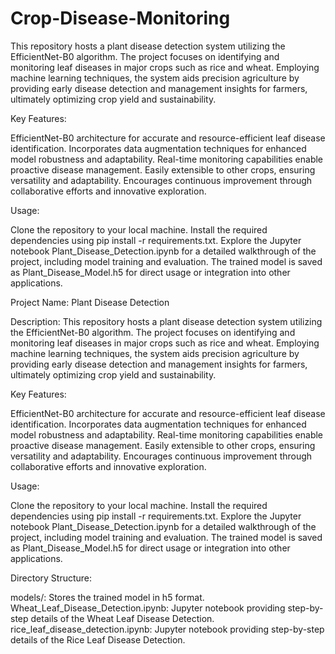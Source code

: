 # Crop-Disease-Monitoring

This repository hosts a plant disease detection system utilizing the EfficientNet-B0 algorithm. The project focuses on identifying and monitoring leaf diseases in major crops such as rice and wheat. Employing machine learning techniques, the system aids precision agriculture by providing early disease detection and management insights for farmers, ultimately optimizing crop yield and sustainability.

Key Features:

EfficientNet-B0 architecture for accurate and resource-efficient leaf disease identification.
Incorporates data augmentation techniques for enhanced model robustness and adaptability.
Real-time monitoring capabilities enable proactive disease management.
Easily extensible to other crops, ensuring versatility and adaptability.
Encourages continuous improvement through collaborative efforts and innovative exploration.

Usage:

Clone the repository to your local machine.
Install the required dependencies using pip install -r requirements.txt.
Explore the Jupyter notebook Plant_Disease_Detection.ipynb for a detailed walkthrough of the project, including model training and evaluation.
The trained model is saved as Plant_Disease_Model.h5 for direct usage or integration into other applications.


Project Name: Plant Disease Detection

Description:
This repository hosts a plant disease detection system utilizing the EfficientNet-B0 algorithm. The project focuses on identifying and monitoring leaf diseases in major crops such as rice and wheat. Employing machine learning techniques, the system aids precision agriculture by providing early disease detection and management insights for farmers, ultimately optimizing crop yield and sustainability.

Key Features:

EfficientNet-B0 architecture for accurate and resource-efficient leaf disease identification.
Incorporates data augmentation techniques for enhanced model robustness and adaptability.
Real-time monitoring capabilities enable proactive disease management.
Easily extensible to other crops, ensuring versatility and adaptability.
Encourages continuous improvement through collaborative efforts and innovative exploration.

Usage:

Clone the repository to your local machine.
Install the required dependencies using pip install -r requirements.txt.
Explore the Jupyter notebook Plant_Disease_Detection.ipynb for a detailed walkthrough of the project, including model training and evaluation.
The trained model is saved as Plant_Disease_Model.h5 for direct usage or integration into other applications.

Directory Structure:

models/: Stores the trained model in h5 format.
Wheat_Leaf_Disease_Detection.ipynb: Jupyter notebook providing step-by-step details of the Wheat Leaf Disease Detection.
rice_leaf_disease_detection.ipynb: Jupyter notebook providing step-by-step details of the Rice Leaf Disease Detection.
